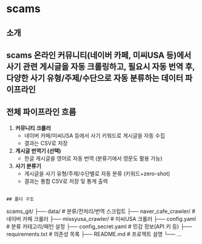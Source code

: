 # scams

## 소개

**scams** 온라인 커뮤니티(네이버 카페, 미씨USA 등)에서 사기 관련 게시글을 **자동 크롤링**하고, 필요시 **자동 번역** 후, 다양한 사기 유형/주제/수단으로 **자동 분류**하는 데이터 파이프라인
---

## 전체 파이프라인 흐름

1. **커뮤니티 크롤러**
   - 네이버 카페/미씨USA 등에서 사기 키워드로 게시글을 자동 수집
   - 결과는 CSV로 저장
2. **게시글 번역기 (선택)**
   - 한글 게시글을 영어로 자동 번역 (분류기에서 영문도 활용 가능)
3. **사기 분류기**
   - 게시글을 사기 유형/주제/수단별로 자동 분류 (키워드+zero-shot)
   - 결과는 통합 CSV로 저장 및 통계 출력

```

## 폴더 구조

```
scams_git/
├── data/                  # 분류/전처리/번역 스크립트
├── naver_cafe_crawler/    # 네이버 카페 크롤러
├── missyusa_crawler/      # 미씨USA 크롤러
├── config.yaml            # 분류 카테고리/패턴 설정
├── config_secret.yaml     # 민감 정보(API 키 등)
├── requirements.txt       # 의존성 목록
├── README.md              # 프로젝트 설명
└── ...
```

